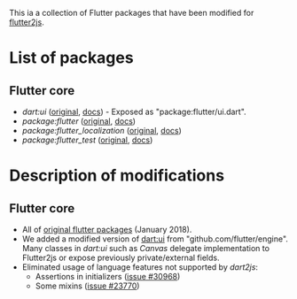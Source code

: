 This ia a collection of Flutter packages that have been modified for [flutter2js](https://github.com/jban332/flutter2js).

# List of packages
## Flutter core

* _dart:ui_ ([original](https://github.com/flutter/engine/tree/master/lib/ui), [docs](https://docs.flutter.io/flutter/dart-ui/dart-ui-library.html)) - Exposed as "package:flutter/ui.dart".
* _package:flutter_ ([original](https://github.com/flutter/flutter/tree/master/packages/flutter), [docs](https://docs.flutter.io/flutter/flutter/flutter-library.html))
* _package:flutter_localization_ ([original](https://github.com/flutter/flutter/tree/master/packages/flutter), [docs](https://docs.flutter.io/flutter/flutter_localization/flutter_localization-library.html))
* _package:flutter_test_ ([original](https://github.com/flutter/flutter/tree/master/packages/flutter_test), [docs](https://docs.flutter.io/flutter/flutter_test/flutter_test-library.html))

# Description of modifications
## Flutter core
* All of [original flutter packages](https://github.com/flutter/flutter/tree/master/packages/flutter) (January 2018).
* We added a modified version of [dart:ui](https://github.com/flutter/engine/tree/master/lib/ui) from "github.com/flutter/engine". Many classes in _dart:ui_ such as _Canvas_ delegate implementation to Flutter2js or expose
    previously private/external fields.
* Eliminated usage of language features not supported by _dart2js_:
  * Assertions in initializers ([issue #30968](https://github.com/dart-lang/sdk/issues/30968))
  * Some mixins ([issue #23770](https://github.com/dart-lang/sdk/issues/23770))
